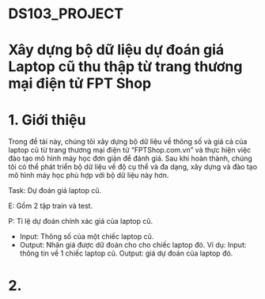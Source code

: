 # DS103_PROJECT
# Xây dựng bộ dữ liệu dự đoán giá Laptop cũ thu  thập từ trang thương mại điện tử FPT Shop

# 1.	Giới thiệu
Trong đề tài này, chúng tôi xây dựng bộ dữ liệu về thông số và giá cả của laptop cũ từ trang thương mại điện tử “FPTShop.com.vn” và thực hiện việc đào tạo mô hình máy học đơn giản để đánh giá. Sau khi hoàn thành, chúng tôi có thể phát triển bộ dữ liệu về độ cụ thể và đa dạng, xây dựng và đào tạo mô hình máy học phù hợp với bộ dữ liệu này hơn.
 
 Task: Dự đoán giá laptop cũ.
 
 E: Gồm 2 tập train và test.
 
 P: Tỉ lệ dự đoán chính xác giá của laptop cũ. 
 
  - Input: Thông số của một chiếc laptop cũ.
  - Output: Nhãn giá được dữ đoán cho cho chiếc laptop đó.
Ví dụ: 
Input: thông tin về 1 chiếc laptop cũ.
Output: giá dự đoán của laptop đó.

# 2. 
